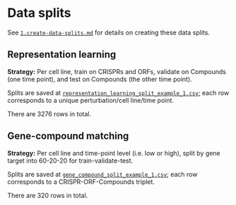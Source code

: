 # Data splits

See [`1.create-data-splits.md`](1.create-data-splits.md) for details on creating these data splits.

## Representation learning

**Strategy:** Per cell line, train on CRISPRs and ORFs, validate on Compounds (one time point), and test on Compounds (the other time point).

Splits are saved at
[`representation_learning_split_example_1.csv`](representation_learning_split_example_1.csv);
each row corresponds to a unique perturbation/cell line/time point.

There are 3276 rows in total.

## Gene-compound matching

**Strategy:** Per cell line and time-point level (i.e. low or high), split by gene target into 60-20-20 for train-validate-test.

Splits are saved at [`gene_compound_split_example_1.csv`](gene_compound_split_example_1.csv);
each row corresponds to a CRISPR-ORF-Compounds triplet. 

There are 320 rows in total.
